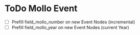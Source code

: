 # ToDo Mollo Event
 - [ ] Prefill field_mollo_number on new Event Nodes (incremental)
 - [ ] Prefill field_mollo_year on new Event Nodes (current Year)
